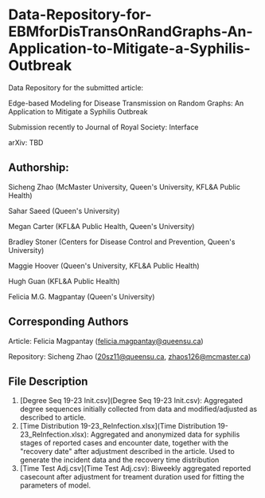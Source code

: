 # Data-Repository-for-EBMforDisTransOnRandGraphs-An-Application-to-Mitigate-a-Syphilis-Outbreak
Data Repository for the submitted article:

Edge-based Modeling for Disease Transmission on Random Graphs: An Application to Mitigate a Syphilis Outbreak

Submission recently to Journal of Royal Society: Interface

arXiv: TBD

## Authorship: 
Sicheng Zhao (McMaster University, Queen's University, KFL&A Public Health)

Sahar Saeed (Queen's University)

Megan Carter (KFL&A Public Health, Queen's University)

Bradley Stoner (Centers for Disease Control and Prevention, Queen's University) 

Maggie Hoover (Queen's University, KFL&A Public Health)

Hugh Guan (KFL&A Public Health)

Felicia M.G. Magpantay (Queen's University)

## Corresponding Authors
Article: Felicia Magpantay (felicia.magpantay@queensu.ca)

Repository: Sicheng Zhao (20sz11@queensu.ca, zhaos126@mcmaster.ca)

## File Description
1. [Degree Seq 19-23 Init.csv](Degree Seq 19-23 Init.csv): Aggregated degree sequences initially collected from data and modified/adjusted as described to article.
2. [Time Distribution 19-23_ReInfection.xlsx](Time Distribution 19-23_ReInfection.xlsx): Aggregated and anonymized data for syphilis stages of reported cases and encounter date, together with the "recovery date" after adjustment described in the article. Used to generate the incident data and the recovery time distribution
3. [Time Test Adj.csv](Time Test Adj.csv): Biweekly aggregated reported casecount after adjustment for treament duration used for fitting the parameters of model.
